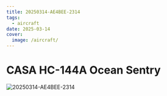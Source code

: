 ```yaml
---
title: 20250314-AE4BEE-2314
tags:
  - aircraft
date: 2025-03-14
cover:
  image: /aircraft/
---
```


# CASA HC-144A Ocean Sentry

![20250314-AE4BEE-2314](/aircraft/20250314-AE4BEE-2314.jpg)